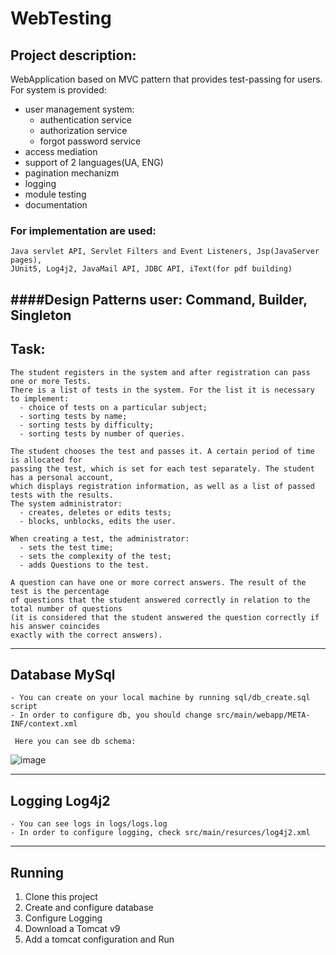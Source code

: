 # WebTesting

## Project description:

WebApplication based on MVC pattern that provides test-passing for users. For system is provided:
  -  user management system:
      - authentication service
      - authorization service
      - forgot password service
  - access mediation
  - support of 2 languages(UA, ENG)
  - pagination mechanizm
  - logging
  - module testing
  - documentation

### For implementation are used: 
```
Java servlet API, Servlet Filters and Event Listeners, Jsp(JavaServer pages), 
JUnit5, Log4j2, JavaMail API, JDBC API, iText(for pdf building)
```
####Design Patterns user: Command, Builder, Singleton
---

## Task:

```
The student registers in the system and after registration can pass one or more Tests.
There is a list of tests in the system. For the list it is necessary to implement:
  - choice of tests on a particular subject;
  - sorting tests by name;
  - sorting tests by difficulty;
  - sorting tests by number of queries.
  
The student chooses the test and passes it. A certain period of time is allocated for 
passing the test, which is set for each test separately. The student has a personal account,
which displays registration information, as well as a list of passed tests with the results.
The system administrator:
  - creates, deletes or edits tests;
  - blocks, unblocks, edits the user.
  
When creating a test, the administrator:
  - sets the test time;
  - sets the complexity of the test;
  - adds Questions to the test.
  
A question can have one or more correct answers. The result of the test is the percentage
of questions that the student answered correctly in relation to the total number of questions
(it is considered that the student answered the question correctly if his answer coincides 
exactly with the correct answers).
```
---
## Database MySql

```
- You can create on your local machine by running sql/db_create.sql script
- In order to configure db, you should change src/main/webapp/META-INF/context.xml
```
` Here you can see db schema:`

  ![image](https://user-images.githubusercontent.com/90086332/215562680-89894f8b-b79e-4158-b9af-50a5ddfaf8ea.png)
  
---
## Logging Log4j2
```
- You can see logs in logs/logs.log
- In order to configure logging, check src/main/resurces/log4j2.xml
```
---
## Running
1. Clone this project
2. Create and configure database
3. Configure Logging
4. Download a Tomcat v9 
5. Add a tomcat configuration and Run
